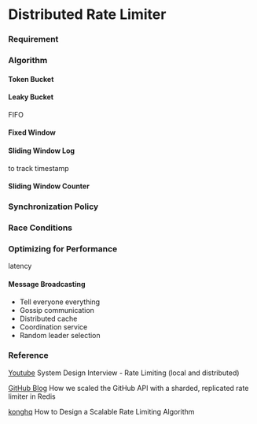 # Distributed Rate Limiter

### Requirement

### Algorithm

#### Token Bucket

#### Leaky Bucket

FIFO

#### Fixed Window

#### Sliding Window Log

to track timestamp

#### Sliding Window Counter

### Synchronization Policy

### Race Conditions

### Optimizing for Performance

latency


#### Message Broadcasting

<ul>
    <li>Tell everyone everything</li>
    <li>Gossip communication</li>
    <li>Distributed cache</li>
    <li>Coordination service</li>
    <li>Random leader selection</li>
</ul>


### Reference

[Youtube](https://youtu.be/FU4WlwfS3G0) System Design Interview - Rate Limiting (local and distributed)

[GitHub Blog](https://github.blog/2021-04-05-how-we-scaled-github-api-sharded-replicated-rate-limiter-redis/) How we scaled the GitHub API with a sharded, replicated rate limiter in Redis

[konghq](https://konghq.com/blog/how-to-design-a-scalable-rate-limiting-algorithm/) How to Design a Scalable Rate Limiting Algorithm